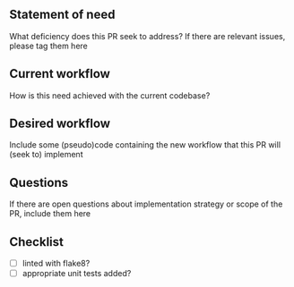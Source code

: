 ## Statement of need
What deficiency does this PR seek to address? If there are relevant issues, please tag them here

## Current workflow
How is this need achieved with the current codebase?

## Desired workflow
Include some (pseudo)code containing the new workflow that this PR will (seek to) implement

## Questions
If there are open questions about implementation strategy or scope of the PR, include them here

## Checklist
- [ ] linted with flake8?
- [ ] appropriate unit tests added?
